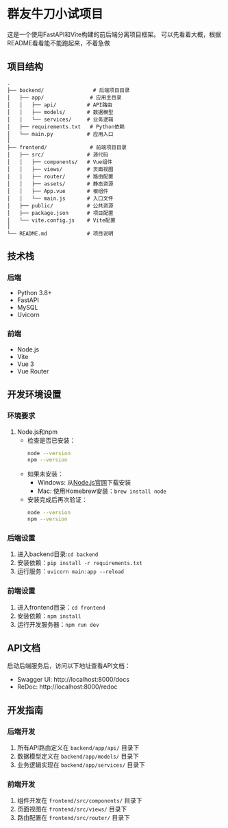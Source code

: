 # 群友牛刀小试项目

这是一个使用FastAPI和Vite构建的前后端分离项目框架。
可以先看着大概，根据README看看能不能跑起来，不着急做

## 项目结构

```
.
├── backend/                # 后端项目目录
│   ├── app/               # 应用主目录
│   │   ├── api/          # API路由
│   │   ├── models/       # 数据模型
│   │   └── services/     # 业务逻辑
│   ├── requirements.txt   # Python依赖
│   └── main.py           # 应用入口
│
├── frontend/              # 前端项目目录
│   ├── src/              # 源代码
│   │   ├── components/   # Vue组件
│   │   ├── views/        # 页面视图
│   │   ├── router/       # 路由配置
│   │   ├── assets/       # 静态资源
│   │   ├── App.vue       # 根组件
│   │   └── main.js       # 入口文件
│   ├── public/           # 公共资源
│   ├── package.json      # 项目配置
│   └── vite.config.js    # Vite配置
│
└── README.md             # 项目说明
```

## 技术栈

### 后端
- Python 3.8+
- FastAPI
- MySQL
- Uvicorn

### 前端
- Node.js
- Vite
- Vue 3
- Vue Router

## 开发环境设置

### 环境要求
1. Node.js和npm
   - 检查是否已安装：
     ```bash
     node --version
     npm --version
     ```
   - 如果未安装：
     - Windows: 从[Node.js官网](https://nodejs.org/)下载安装
     - Mac: 使用Homebrew安装：`brew install node`
   - 安装完成后再次验证：
     ```bash
     node --version
     npm --version
     ```

### 后端设置
1. 进入backend目录:`cd backend`
2. 安装依赖：`pip install -r requirements.txt`
3. 运行服务：`uvicorn main:app --reload`

### 前端设置
1. 进入frontend目录：`cd frontend`
2. 安装依赖：`npm install`
3. 运行开发服务器：`npm run dev`

## API文档
启动后端服务后，访问以下地址查看API文档：
- Swagger UI: http://localhost:8000/docs
- ReDoc: http://localhost:8000/redoc

## 开发指南

### 后端开发
1. 所有API路由定义在 `backend/app/api/` 目录下
2. 数据模型定义在 `backend/app/models/` 目录下
3. 业务逻辑实现在 `backend/app/services/` 目录下

### 前端开发
1. 组件开发在 `frontend/src/components/` 目录下
2. 页面视图在 `frontend/src/views/` 目录下
3. 路由配置在 `frontend/src/router/` 目录下

